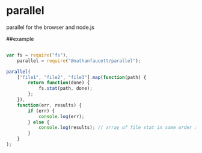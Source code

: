 parallel
=======

parallel for the browser and node.js


##example

```javascript

var fs = require("fs"),
    parallel = require("@nathanfaucett/parallel");

parallel(
    ["file1", "file2", "file3"].map(function(path) {
        return function(done) {
            fs.stat(path, done);
        };
    }),
    function(err, results) {
        if (err) {
            console.log(err);
        } else {
            console.log(results); // array of file stat in same order as passed
        }
    }
);
```

